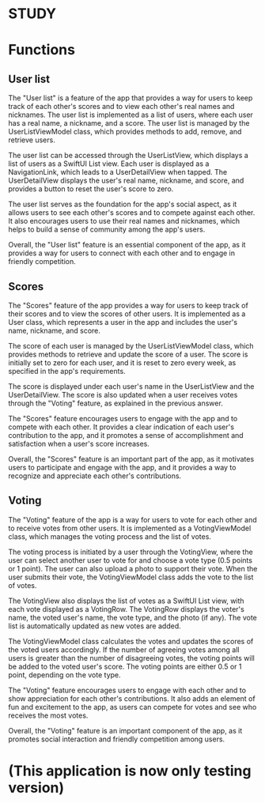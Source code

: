 
STUDY
=============


# Functions

## User list

The "User list" is a feature of the app that provides a way for users to keep track of each other's scores and to view each other's real names and nicknames. The user list is implemented as a list of users, where each user has a real name, a nickname, and a score. The user list is managed by the UserListViewModel class, which provides methods to add, remove, and retrieve users.

The user list can be accessed through the UserListView, which displays a list of users as a SwiftUI List view. Each user is displayed as a NavigationLink, which leads to a UserDetailView when tapped. The UserDetailView displays the user's real name, nickname, and score, and provides a button to reset the user's score to zero.

The user list serves as the foundation for the app's social aspect, as it allows users to see each other's scores and to compete against each other. It also encourages users to use their real names and nicknames, which helps to build a sense of community among the app's users.

Overall, the "User list" feature is an essential component of the app, as it provides a way for users to connect with each other and to engage in friendly competition.

## Scores

The "Scores" feature of the app provides a way for users to keep track of their scores and to view the scores of other users. It is implemented as a User class, which represents a user in the app and includes the user's name, nickname, and score.

The score of each user is managed by the UserListViewModel class, which provides methods to retrieve and update the score of a user. The score is initially set to zero for each user, and it is reset to zero every week, as specified in the app's requirements.

The score is displayed under each user's name in the UserListView and the UserDetailView. The score is also updated when a user receives votes through the "Voting" feature, as explained in the previous answer.

The "Scores" feature encourages users to engage with the app and to compete with each other. It provides a clear indication of each user's contribution to the app, and it promotes a sense of accomplishment and satisfaction when a user's score increases.

Overall, the "Scores" feature is an important part of the app, as it motivates users to participate and engage with the app, and it provides a way to recognize and appreciate each other's contributions.

## Voting 

The "Voting" feature of the app is a way for users to vote for each other and to receive votes from other users. It is implemented as a VotingViewModel class, which manages the voting process and the list of votes.

The voting process is initiated by a user through the VotingView, where the user can select another user to vote for and choose a vote type (0.5 points or 1 point). The user can also upload a photo to support their vote. When the user submits their vote, the VotingViewModel class adds the vote to the list of votes.

The VotingView also displays the list of votes as a SwiftUI List view, with each vote displayed as a VotingRow. The VotingRow displays the voter's name, the voted user's name, the vote type, and the photo (if any). The vote list is automatically updated as new votes are added.

The VotingViewModel class calculates the votes and updates the scores of the voted users accordingly. If the number of agreeing votes among all users is greater than the number of disagreeing votes, the voting points will be added to the voted user's score. The voting points are either 0.5 or 1 point, depending on the vote type.

The "Voting" feature encourages users to engage with each other and to show appreciation for each other's contributions. It also adds an element of fun and excitement to the app, as users can compete for votes and see who receives the most votes.

Overall, the "Voting" feature is an important component of the app, as it promotes social interaction and friendly competition among users.

# (This application is now only testing version)
